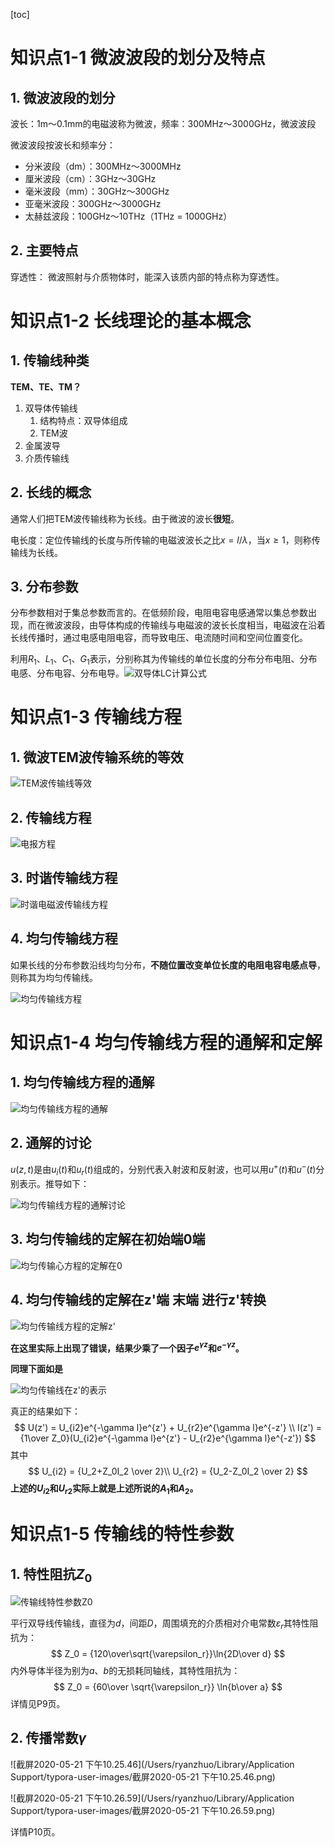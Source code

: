 [toc]

# 知识点1-1 微波波段的划分及特点

## 1.  微波波段的划分

波长：1m～0.1mm的电磁波称为微波，频率：300MHz～3000GHz，微波波段

微波波段按波长和频率分：

* 分米波段（dm）：300MHz～3000MHz
* 厘米波段（cm）：3GHz～30GHz
* 毫米波段（mm）：30GHz～300GHz
* 亚毫米波段：300GHz～3000GHz
* 太赫兹波段：100GHz～10THz（1THz = 1000GHz）

## 2. 主要特点

穿透性： 微波照射与介质物体时，能深入该质内部的特点称为穿透性。

# 知识点1-2 长线理论的基本概念

## 1. 传输线种类

**TEM、TE、TM？**

1. 双导体传输线
   1. 结构特点：双导体组成
   2. TEM波
2. 金属波导
3. 介质传输线

## 2. 长线的概念

通常人们把TEM波传输线称为长线。由于微波的波长**很短**。

电长度：定位传输线的长度与所传输的电磁波波长之比$x = l / \lambda$，当$x \geq 1$，则称传输线为长线。

## 3. 分布参数

分布参数相对于集总参数而言的。在低频阶段，电阻电容电感通常以集总参数出现，而在微波波段，由导体构成的传输线与电磁波的波长长度相当，电磁波在沿着长线传播时，通过电感电阻电容，而导致电压、电流随时间和空间位置变化。

利用$R_1$、$L_1$、$C_1$、$G_1$表示，分别称其为传输线的单位长度的分布分布电阻、分布电感、分布电容、分布电导。![双导体LC计算公式](/Users/ryanzhuo/Desktop/note/note/双导体LC计算公式.png)

# 知识点1-3 传输线方程

## 1. 微波TEM波传输系统的等效

![TEM波传输线等效](/Users/ryanzhuo/Desktop/note/note/微波技术与天线/TEM波传输线等效.png)

## 2. 传输线方程

![电报方程](/Users/ryanzhuo/Desktop/note/note/微波技术与天线/电报方程.png)

## 3. 时谐传输线方程

![时谐电磁波传输线方程](/Users/ryanzhuo/Desktop/note/note/微波技术与天线/时谐电磁波传输线方程.png)

## 4. 均匀传输线方程

如果长线的分布参数沿线均匀分布，**不随位置改变单位长度的电阻电容电感点导**，则称其为均匀传输线。

![均匀传输线方程](/Users/ryanzhuo/Desktop/note/note/微波技术与天线/均匀传输线方程.png)

# 知识点1-4 均匀传输线方程的通解和定解

## 1. 均匀传输线方程的通解

![均匀传输线方程的通解](/Users/ryanzhuo/Desktop/note/note/微波技术与天线/均匀传输线方程的通解.png)

## 2. 通解的讨论

$u(z,t)$是由$u_i(t)$和$u_r(t)$组成的，分别代表入射波和反射波，也可以用$u^+(t)$和$u^-(t)$分别表示。推导如下：

![均匀传输线方程的通解讨论](/Users/ryanzhuo/Desktop/note/note/微波技术与天线/均匀传输线方程的通解讨论.png)

## 3. 均匀传输线的定解在初始端0端

![均匀传输心方程的定解在0](/Users/ryanzhuo/Desktop/note/note/微波技术与天线/均匀传输心方程的定解在0.png)

## 4. 均匀传输线的定解在z'端 末端 进行z'转换

![均匀传输线方程的定解z'](/Users/ryanzhuo/Desktop/note/note/微波技术与天线/均匀传输线方程的定解z'.png)

**在这里实际上出现了错误，结果少乘了一个因子$e^{\gamma z}$和$e^{-\gamma z}$。**

**同理下面如是**

![均匀传输线在z'的表示](/Users/ryanzhuo/Desktop/note/note/微波技术与天线/均匀传输线在z'的表示.png)

真正的结果如下：
$$
U(z') = U_{i2}e^{-\gamma l}e^{z'} + U_{r2}e^{\gamma l}e^{-z'} \\
I(z') = {1\over Z_0}(U_{i2}e^{-\gamma l}e^{z'} - U_{r2}e^{\gamma l}e^{-z'})
$$
其中
$$
U_{i2} = {U_2+Z_0I_2 \over 2}\\
U_{r2} = {U_2-Z_0I_2 \over 2}
$$
**上述的$U_{i2}$和$U_{r2}$实际上就是上述所说的$A_1$和$A_2$。**

# 知识点1-5 传输线的特性参数

## 1. 特性阻抗$Z_0$

![传输线特性参数Z0](/Users/ryanzhuo/Desktop/note/note/微波技术与天线/传输线特性参数Z0.png)

平行双导线传输线，直径为$d$，间距$D$，周围填充的介质相对介电常数$\varepsilon_r$其特性阻抗为：
$$
Z_0 = {120\over\sqrt{\varepsilon_r}}\ln{2D\over d}
$$
内外导体半径为别为$a$、$b$的无损耗同轴线，其特性阻抗为：
$$
Z_0 = {60\over \sqrt{\varepsilon_r}} \ln{b\over a}
$$
详情见P9页。

## 2. 传播常数$\gamma$

![截屏2020-05-21 下午10.25.46](/Users/ryanzhuo/Library/Application Support/typora-user-images/截屏2020-05-21 下午10.25.46.png)

![截屏2020-05-21 下午10.26.59](/Users/ryanzhuo/Library/Application Support/typora-user-images/截屏2020-05-21 下午10.26.59.png)

详情P10页。

